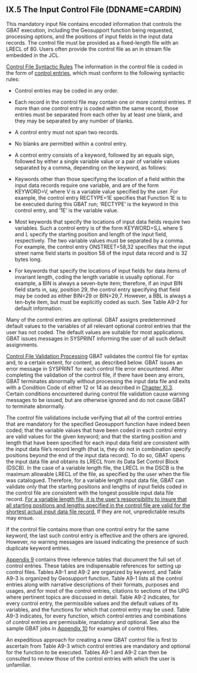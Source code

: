 <h2>IX.5  The Input Control File (DDNAME=CARDIN)</h2>

This mandatory input file contains encoded information that controls the GBAT execution, including the Geosupport function being requested, processing options, and the positions of input fields in the input data records.  The control file must be provided as a fixed-length file with an LRECL of 80.  Users often provide the control file as an in stream file embedded in the JCL.

<u>Control File Syntactic Rules</u>  The information in the control file is coded in the form of <u>control entries</u>, which must conform to the following syntactic rules:

* Control entries may be coded in any order.

* Each record in the control file may contain one or more control entries.  If more than one control entry is coded within the same record, those entries must be separated from each other by at least one blank, and they may be separated by any number of blanks.

* A control entry must not span two records.

* No blanks are permitted within a control entry.

* A control entry consists of a keyword, followed by an equals sign, followed by either a single variable value or a pair of variable values separated by a comma, depending on the keyword, as follows:

 * Keywords other than those specifying the location of a field within the input data records require one variable, and are of the form KEYWORD=V, where V is a variable value specified by the user.  For example, the control entry RECTYPE=1E specifies that Function 1E is to be executed during this GBAT run;  ‘RECTYPE’ is the keyword in this control entry, and ‘1E’ is the variable value.

 * Most keywords that specify the locations of input data fields require two variables.  Such a control entry is of the form KEYWORD=S,L where S and L specify the starting position and length of the input field, respectively.  The two variable values must be separated by a comma.  For example, the control entry ONSTREET=58,32 specifies that the input street name field starts in position 58 of the input data record and is 32 bytes long.

 * For keywords that specify the locations of input fields for data items of invariant length, coding the length variable is usually optional.  For example, a BIN is always a seven-byte item; therefore, if an input BIN field starts in, say, position 29, the control entry specifying that field may be coded as either BIN=29 or BIN=29,7.  However, a BBL is always a ten-byte item, but must be explicitly coded as such.  See Table A9-2 for default information.

 Many of the control entries are optional.  GBAT assigns predetermined default values to the variables of all relevant optional control entries that the user has not coded.  The default values are suitable for most applications.  GBAT issues messages in SYSPRINT informing the user of all such default assignments.

<u>Control File Validation Processing</u>  GBAT validates the control file for syntax and, to a certain extent, for content, as described below.  GBAT issues an error message in SYSPRINT for each control file error encountered.  After completing the validation of the control file, if there have been any errors, GBAT terminates abnormally without processing the input data file and exits with a Condition Code of either 12 or 14 as described in [Chapter XI.3](/chapters/chapterXI/section03/).  Certain conditions encountered during control file validation cause warning messages to be issued, but are otherwise ignored and do not cause GBAT to terminate abnormally.

 The control file validations include verifying that all of the control entries that are mandatory for the specified Geosupport function have indeed been coded;  that the variable values that have been coded in each control entry are valid values for the given keyword;  and that the starting position and length that have been specified for each input data field are consistent with the input data file’s record length (that is, they do not in combination specify positions beyond the end of the input data record).  To do so, GBAT opens the input data file and obtains its LRECL from its Data Set Control Block (DSCB).  In the case of a variable length file, the LRECL in the DSCB is the maximum allowable LRECL of the file, as specified by the user when the file was catalogued.  Therefore, for a variable length input data file, GBAT can validate only that the starting positions and lengths of input fields coded in the control file are consistent with the longest possible input data file record.  <u>For a variable length file, it is the user’s responsibility to insure that all starting positions and lengths specified in the control file are valid for the shortest actual input data file record.</u>  If they are not, unpredictable results may ensue.

 If the control file contains more than one control entry for the same keyword, the last such control entry is effective and the others are ignored.  However, no warning messages are issued indicating the presence of such duplicate keyword entries.

 [Appendix 9](/appendices/appendix09/) contains three reference tables that document the full set of control entries.  These tables are indispensable references for setting up control files.  Tables A9-1 and A9-2 are organized by keyword, and Table A9-3 is organized by Geosupport function.  Table A9-1 lists all the control entries along with narrative descriptions of their formats, purposes and usages, and for most of the control entries, citations to sections of the UPG where pertinent topics are discussed in detail.  Table A9-2 indicates, for every control entry, the permissible values and the default values of its variables, and the functions for which that control entry may be used.  Table A9-3 indicates, for every function, which control entries and combinations of control entries are permissible, mandatory and optional.  See also the sample GBAT jobs in [Appendix 10](/appendices/appendix10/) for examples of control files.

 An expeditious approach for creating a new GBAT control file is first to ascertain from Table A9-3 which control entries are mandatory and optional for the function to be executed.  Tables A9-1 and A9-2 can then be consulted to review those of the control entries with which the user is unfamiliar.
